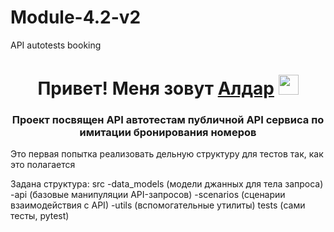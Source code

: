 # Module-4.2-v2
API autotests booking


<h1 align="center">Привет! Меня зовут <a href="https://github.com/AldaDyrroth" target="_blank">Алдар</a> 
<img src="https://github.com/blackcater/blackcater/raw/main/images/Hi.gif" height="32"/></h1>
<h3 align="center">Проект посвящен API автотестам публичной API сервиса по имитации бронирования номеров</h3>

Это первая попытка реализовать дельную структуру для тестов так, как это полагается

Задана структура:
src 
-data_models (модели джанных для тела запроса)
-api (базовые манипуляции API-запросов)
-scenarios (сценарии взаимодействия с API) 
-utils (вспомогательные утилиты)
tests (сами тесты, pytest)


